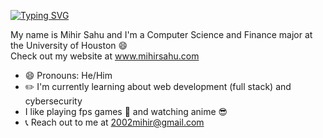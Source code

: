 <!--
**MihirSahu/MihirSahu** is a ✨ _special_ ✨ repository because its `README.md` (this file) appears on your GitHub profile.

Here are some ideas to get you started:

- 🔭 I’m currently working on ...
- 🌱 I’m currently learning ...
- 👯 I’m looking to collaborate on ...
- 🤔 I’m looking for help with ...
- 💬 Ask me about ...
- 📫 How to reach me: ..
- 😄 Pronouns: ...
- ⚡ Fun fact: ...
-->

[![Typing SVG](https://readme-typing-svg.herokuapp.com/?lines=Hi!+I'm+Mihir+Sahu)](https://git.io/typing-svg)

My name is Mihir Sahu and I'm a Computer Science and Finance major at the University of Houston :smile:
<br>
Check out my website at www.mihirsahu.com

- 😄 Pronouns: He/Him
- :pencil2: I'm currently learning about web development (full stack) and cybersecurity
- I like playing fps games :gun: and watching anime :sunglasses:
- :telephone_receiver: Reach out to me at 2002mihir@gmail.com
